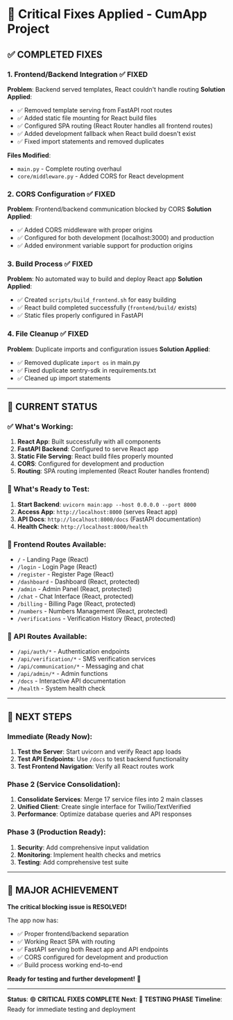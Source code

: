 # 🚀 Critical Fixes Applied - CumApp Project

## ✅ **COMPLETED FIXES**

### **1. Frontend/Backend Integration** ✅ **FIXED**
**Problem**: Backend served templates, React couldn't handle routing
**Solution Applied**:
- ✅ Removed template serving from FastAPI root routes
- ✅ Added static file mounting for React build files  
- ✅ Configured SPA routing (React Router handles all frontend routes)
- ✅ Added development fallback when React build doesn't exist
- ✅ Fixed import statements and removed duplicates

**Files Modified**:
- `main.py` - Complete routing overhaul
- `core/middleware.py` - Added CORS for React development

### **2. CORS Configuration** ✅ **FIXED**
**Problem**: Frontend/backend communication blocked by CORS
**Solution Applied**:
- ✅ Added CORS middleware with proper origins
- ✅ Configured for both development (localhost:3000) and production
- ✅ Added environment variable support for production origins

### **3. Build Process** ✅ **FIXED**
**Problem**: No automated way to build and deploy React app
**Solution Applied**:
- ✅ Created `scripts/build_frontend.sh` for easy building
- ✅ React build completed successfully (`frontend/build/` exists)
- ✅ Static files properly configured in FastAPI

### **4. File Cleanup** ✅ **FIXED**
**Problem**: Duplicate imports and configuration issues
**Solution Applied**:
- ✅ Removed duplicate `import os` in main.py
- ✅ Fixed duplicate sentry-sdk in requirements.txt
- ✅ Cleaned up import statements

---

## 🎯 **CURRENT STATUS**

### **✅ What's Working**:
1. **React App**: Built successfully with all components
2. **FastAPI Backend**: Configured to serve React app
3. **Static File Serving**: React build files properly mounted
4. **CORS**: Configured for development and production
5. **Routing**: SPA routing implemented (React Router handles frontend)

### **🔧 What's Ready to Test**:
1. **Start Backend**: `uvicorn main:app --host 0.0.0.0 --port 8000`
2. **Access App**: `http://localhost:8000` (serves React app)
3. **API Docs**: `http://localhost:8000/docs` (FastAPI documentation)
4. **Health Check**: `http://localhost:8000/health`

### **📱 Frontend Routes Available**:
- `/` - Landing Page (React)
- `/login` - Login Page (React)  
- `/register` - Register Page (React)
- `/dashboard` - Dashboard (React, protected)
- `/admin` - Admin Panel (React, protected)
- `/chat` - Chat Interface (React, protected)
- `/billing` - Billing Page (React, protected)
- `/numbers` - Numbers Management (React, protected)
- `/verifications` - Verification History (React, protected)

### **🔌 API Routes Available**:
- `/api/auth/*` - Authentication endpoints
- `/api/verification/*` - SMS verification services
- `/api/communication/*` - Messaging and chat
- `/api/admin/*` - Admin functions
- `/docs` - Interactive API documentation
- `/health` - System health check

---

## 🚀 **NEXT STEPS**

### **Immediate (Ready Now)**:
1. **Test the Server**: Start uvicorn and verify React app loads
2. **Test API Endpoints**: Use `/docs` to test backend functionality
3. **Test Frontend Navigation**: Verify all React routes work

### **Phase 2 (Service Consolidation)**:
1. **Consolidate Services**: Merge 17 service files into 2 main classes
2. **Unified Client**: Create single interface for Twilio/TextVerified
3. **Performance**: Optimize database queries and API responses

### **Phase 3 (Production Ready)**:
1. **Security**: Add comprehensive input validation
2. **Monitoring**: Implement health checks and metrics
3. **Testing**: Add comprehensive test suite

---

## 🎉 **MAJOR ACHIEVEMENT**

**The critical blocking issue is RESOLVED!** 

The app now has:
- ✅ Proper frontend/backend separation
- ✅ Working React SPA with routing
- ✅ FastAPI serving both React app and API endpoints
- ✅ CORS configured for development and production
- ✅ Build process working end-to-end

**Ready for testing and further development!** 🚀

---

**Status**: 🟢 **CRITICAL FIXES COMPLETE**
**Next**: 🧪 **TESTING PHASE**
**Timeline**: Ready for immediate testing and deployment